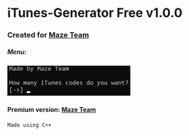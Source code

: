 # iTunes-Generator Free v1.0.0
### Created for [Maze Team](https://discord.gg/mxz4JNBEPp)
##### Menu:
![menu](https://github.com/tymus123/iTunes-Generator/blob/main/menu.png)

#### Premium version: [Maze Team](https://discord.gg/mxz4JNBEPp)
```
Made using C++
```
